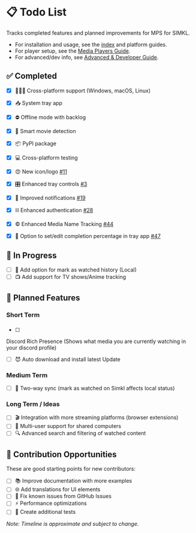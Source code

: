 # 📋 Todo List

Tracks completed features and planned improvements for MPS for SIMKL.

- For installation and usage, see the [index](index.md) and platform guides.
- For player setup, see the [Media Players Guide](media-players.md).
- For advanced/dev info, see [Advanced & Developer Guide](configuration.md).

## ✅ Completed
- [x] 👨🏻‍💻 Cross-platform support (Windows, macOS, Linux)
- [x] 📥 System tray app
- [x] ⛔ Offline mode with backlog
- [x] 🧠 Smart movie detection
- [x] 📦 PyPI package 
- [x] 💻 Cross-platform testing
- [x] 😍 New icon/logo [#11](https://github.com/kavinthangavel/Media-Player-Scrobbler-for-Simkl/pull/11)
- [x] 🎛️ Enhanced tray controls [#3](https://github.com/kavinthangavel/Media-Player-Scrobbler-for-Simkl/pull/3)
- [x] 🔔 Improved notifications [#19](https://github.com/kavinthangavel/Media-Player-Scrobbler-for-Simkl/pull/19)
- [x] ⛓️ Enhanced authentication [#28](https://github.com/kavinthangavel/Media-Player-Scrobbler-for-Simkl/pull/28)
- [x] ©️ Enhanced Media Name Tracking [#44](https://github.com/kavinthangavel/Media-Player-Scrobbler-for-Simkl/pull/44)
- [x] 💾 Option to set/edit completion percentage in tray app [#47](https://github.com/kavinthangavel/Media-Player-Scrobbler-for-Simkl/pull/47)


## 🚧 In Progress

- [ ] 🔎 Add option for mark as watched history (Local)
- [ ] 📺 Add support for TV shows/Anime tracking

## 📝 Planned Features

### Short Term

- [ ] <svg xmlns="http://www.w3.org/2000/svg" x="0px" y="0px" width="21" height="18" viewBox="0 0 48 48">
<path fill="#8c9eff" d="M40,12c0,0-4.585-3.588-10-4l-0.488,0.976C34.408,10.174,36.654,11.891,39,14c-4.045-2.065-8.039-4-15-4s-10.955,1.935-15,4c2.346-2.109,5.018-4.015,9.488-5.024L18,8c-5.681,0.537-10,4-10,4s-5.121,7.425-6,22c5.162,5.953,13,6,13,6l1.639-2.185C13.857,36.848,10.715,35.121,8,32c3.238,2.45,8.125,5,16,5s12.762-2.55,16-5c-2.715,3.121-5.857,4.848-8.639,5.815L33,40c0,0,7.838-0.047,13-6C45.121,19.425,40,12,40,12z M17.5,30c-1.933,0-3.5-1.791-3.5-4c0-2.209,1.567-4,3.5-4s3.5,1.791,3.5,4C21,28.209,19.433,30,17.5,30z M30.5,30c-1.933,0-3.5-1.791-3.5-4c0-2.209,1.567-4,3.5-4s3.5,1.791,3.5,4C34,28.209,32.433,30,30.5,30z"></path>
</svg> Discord Rich Presence (Shows what media you are currently watching in your discord profile)
- [ ] 😈 Auto download and install latest Update



### Medium Term

- [ ] 🔄 Two-way sync (mark as watched on Simkl affects local status)


### Long Term / Ideas

- [ ] 🎬 Integration with more streaming platforms (browser extensions)
- [ ] 👥 Multi-user support for shared computers
- [ ] 🔍 Advanced search and filtering of watched content

## 🤝 Contribution Opportunities

These are good starting points for new contributors:

- [ ] 📚 Improve documentation with more examples
- [ ] 🌐 Add translations for UI elements
- [ ] 🐛 Fix known issues from GitHub Issues
- [ ] ⚡ Performance optimizations
- [ ] 🧪 Create additional tests

_Note: Timeline is approximate and subject to change._

